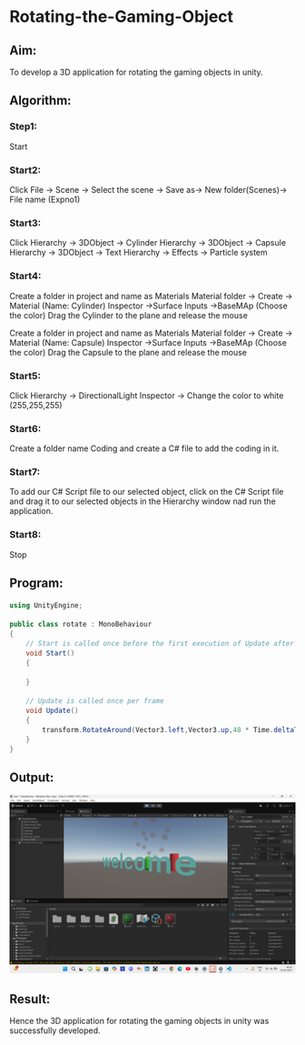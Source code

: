  # Rotating-the-Gaming-Object

## Aim:
To develop a 3D application for rotating the gaming objects in unity.

## Algorithm:

### Step1:
Start

### Start2:
Click File -> Scene -> Select the scene -> Save as-> New folder(Scenes)-> File name (Expno1)

### Start3:
Click Hierarchy -> 3DObject -> Cylinder
Hierarchy -> 3DObject -> Capsule
Hierarchy -> 3DObject -> Text
Hierarchy -> Effects -> Particle system

### Start4:
Create a folder in project and name as Materials
Material folder -> Create -> Material (Name: Cylinder)
Inspector ->Surface Inputs ->BaseMAp (Choose the color)
Drag the Cylinder to the plane and release the mouse

Create a folder in project and name as Materials
Material folder -> Create -> Material (Name: Capsule)
Inspector ->Surface Inputs ->BaseMAp (Choose the color)
Drag the Capsule to the plane and release the mouse

### Start5:
Click Hierarchy -> DirectionalLight
Inspector -> Change the color to white (255,255,255)

### Start6:
Create a folder name Coding and create a C# file to add the coding in it.

### Start7:
To add our C# Script file to our selected object, click on the C# Script file and drag it to our selected objects in the Hierarchy window nad run the application.

### Start8:
Stop

## Program:
```csharp
using UnityEngine;

public class rotate : MonoBehaviour
{
    // Start is called once before the first execution of Update after the MonoBehaviour is created
    void Start()
    {
        
    }

    // Update is called once per frame
    void Update()
    {
        transform.RotateAround(Vector3.left,Vector3.up,48 * Time.deltaTime);
    }
}
```

## Output:
![alt text](<Screenshot 2025-08-19 091841.png>)

## Result:
Hence the 3D application for rotating the gaming objects in unity was successfully developed.


